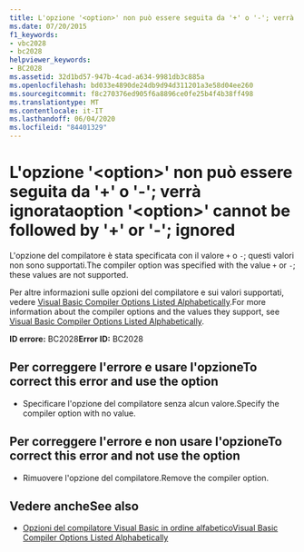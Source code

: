 ```yaml
---
title: L'opzione '<option>' non può essere seguita da '+' o '-'; verrà ignorata
ms.date: 07/20/2015
f1_keywords:
- vbc2028
- bc2028
helpviewer_keywords:
- BC2028
ms.assetid: 32d1bd57-947b-4cad-a634-9981db3c885a
ms.openlocfilehash: bd033e4890de24db9d94d311201a3e58d04ee260
ms.sourcegitcommit: f8c270376ed905f6a8896ce0fe25b4f4b38ff498
ms.translationtype: MT
ms.contentlocale: it-IT
ms.lasthandoff: 06/04/2020
ms.locfileid: "84401329"
---
```

# <a name="option-option-cannot-be-followed-by--or---ignored"></a><span data-ttu-id="0c8a0-102">L'opzione '\<option>' non può essere seguita da '+' o '-'; verrà ignorata</span><span class="sxs-lookup"><span data-stu-id="0c8a0-102">option '\<option>' cannot be followed by '+' or '-'; ignored</span></span>
<span data-ttu-id="0c8a0-103">L'opzione del compilatore è stata specificata con il valore `+` o `-`; questi valori non sono supportati.</span><span class="sxs-lookup"><span data-stu-id="0c8a0-103">The compiler option was specified with the value `+` or `-`; these values are not supported.</span></span>  
  
 <span data-ttu-id="0c8a0-104">Per altre informazioni sulle opzioni del compilatore e sui valori supportati, vedere [Visual Basic Compiler Options Listed Alphabetically](../reference/command-line-compiler/compiler-options-listed-alphabetically.md).</span><span class="sxs-lookup"><span data-stu-id="0c8a0-104">For more information about the compiler options and the values they support, see [Visual Basic Compiler Options Listed Alphabetically](../reference/command-line-compiler/compiler-options-listed-alphabetically.md).</span></span>  
  
 <span data-ttu-id="0c8a0-105">**ID errore:** BC2028</span><span class="sxs-lookup"><span data-stu-id="0c8a0-105">**Error ID:** BC2028</span></span>  
  
## <a name="to-correct-this-error-and-use-the-option"></a><span data-ttu-id="0c8a0-106">Per correggere l'errore e usare l'opzione</span><span class="sxs-lookup"><span data-stu-id="0c8a0-106">To correct this error and use the option</span></span>  
  
- <span data-ttu-id="0c8a0-107">Specificare l'opzione del compilatore senza alcun valore.</span><span class="sxs-lookup"><span data-stu-id="0c8a0-107">Specify the compiler option with no value.</span></span>  
  
## <a name="to-correct-this-error-and-not-use-the-option"></a><span data-ttu-id="0c8a0-108">Per correggere l'errore e non usare l'opzione</span><span class="sxs-lookup"><span data-stu-id="0c8a0-108">To correct this error and not use the option</span></span>  
  
- <span data-ttu-id="0c8a0-109">Rimuovere l'opzione del compilatore.</span><span class="sxs-lookup"><span data-stu-id="0c8a0-109">Remove the compiler option.</span></span>  
  
## <a name="see-also"></a><span data-ttu-id="0c8a0-110">Vedere anche</span><span class="sxs-lookup"><span data-stu-id="0c8a0-110">See also</span></span>

- [<span data-ttu-id="0c8a0-111">Opzioni del compilatore Visual Basic in ordine alfabetico</span><span class="sxs-lookup"><span data-stu-id="0c8a0-111">Visual Basic Compiler Options Listed Alphabetically</span></span>](../reference/command-line-compiler/compiler-options-listed-alphabetically.md)
